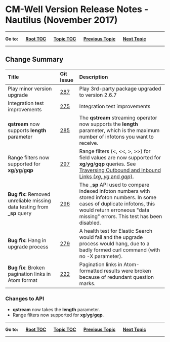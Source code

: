 # CM-Well Version Release Notes - Nautilus (November 2017) #

----

**Go to:** &nbsp;&nbsp;&nbsp;&nbsp; [**Root TOC**](CM-Well.RootTOC.md) &nbsp;&nbsp;&nbsp;&nbsp; [**Topic TOC**](ReleaseNotes.TOC.md) &nbsp;&nbsp;&nbsp;&nbsp; [**Previous Topic**](ReleaseNotes.Mono.September.2017.md) &nbsp;&nbsp;&nbsp;&nbsp; [**Next Topic**](ReleaseNotes.Octopus.December.2017.md)

----

## Change Summary ##


 Title | Git Issue | Description 
:------|:----------|:------------
Play minor version upgrade | [287](https://github.com/thomsonreuters/CM-Well/pull/287) | Play 3rd-party package upgraded to version 2.6.7
Integration test improvements | [275](https://github.com/thomsonreuters/CM-Well/pull/275) | Integration test improvements
**qstream** now supports **length** parameter | [285](https://github.com/thomsonreuters/CM-Well/pull/285) | The **qstream** streaming operator now supports the **length** parameter, which is the maximum number of infotons you want to receive.
Range filters now supported for **xg**/**yg**/**gqp** | [297](https://github.com/thomsonreuters/CM-Well/pull/297) | Range filters (<, <<, >, >>) for field values are now supported for **xg**/**yg**/**gqp** queries. See [Traversing Outbound and Inbound Links (*xg*, *yg* and *gqp*)](API.TraversingOutboundAndInboundLinksWithXgAndYg.md).
**Bug fix:** Removed unreliable missing data testing from **_sp** query | [296](https://github.com/thomsonreuters/CM-Well/pull/296) | The **_sp** API used to compare indexed infoton numbers with stored infoton numbers. In some cases of duplicate infotons, this would return erroneous "data missing" errors. This test has been disabled.
**Bug fix:** Hang in upgrade process | [279](https://github.com/thomsonreuters/CM-Well/pull/279) | A health test for Elastic Search would fail and the upgrade process would hang, due to a badly formed curl command (with no -X parameter). 
**Bug fix**: Broken pagination links in Atom format | [222](https://github.com/thomsonreuters/CM-Well/pull/222) | Pagination links in Atom-formatted results were broken because of redundant question marks.
 

### Changes to API ###

* **qstream** now takes the **length** parameter.
* Range filters now supported for **xg**/**yg**/**gqp**.

----

**Go to:** &nbsp;&nbsp;&nbsp;&nbsp; [**Root TOC**](CM-Well.RootTOC.md) &nbsp;&nbsp;&nbsp;&nbsp; [**Topic TOC**](ReleaseNotes.TOC.md) &nbsp;&nbsp;&nbsp;&nbsp; [**Previous Topic**](ReleaseNotes.Mono.September.2017.md) &nbsp;&nbsp;&nbsp;&nbsp; [**Next Topic**](ReleaseNotes.Octopus.December.2017.md)

----
